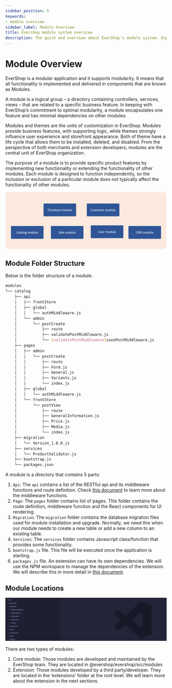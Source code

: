 ```yaml
---
sidebar_position: 5
keywords:
- module overview
sidebar_label: Module Overview
title: Evershop module system overview
description: The quick and overview about EverShop's module system. Explains the structure of the EverShop's module and how does it work.
---
```


# Module Overview

EverShop is a modular application and it supports modularity. It means that all functionality is implemented and delivered in components that are known as Modules.

A module is a logical group – a directory containing controllers, services, views – that are related to a specific business feature. In keeping with EverShop’s commitment to optimal modularity, a module encapsulates one feature and has minimal dependencies on other modules.

Modules and themes are the units of customization in EverShop. Modules provide business features, with supporting logic, while themes strongly influence user experience and storefront appearance. Both of theme have a life cycle that allows them to be installed, deleted, and disabled. From the perspective of both merchants and extension developers, modules are the central unit of EverShop organization.

The purpose of a module is to provide specific product features by implementing new functionality or extending the functionality of other modules. Each module is designed to function independently, so the inclusion or exclusion of a particular module does not typically affect the functionality of other modules.

![EverShop modular pattern](./img/modular.png "EverShop modular pattern")

## Module Folder Structure

Below is the folder structure of a module:

```bash
modules
└── catalog
    ├── api
    │   ├── frontStore
    │   ├── global
    │   │   └── authMiddleware.js
    │   └── admin
    │       └── postCreate
    │           ├── route
    │           ├── validatePostMiddleware.js
    │           └── [validatePostMiddleware]savePostMiddleware.js
    ├── pages
    │   ├── admin
    │   │   └── postCreate
    │   │       ├── route
    │   │       ├── Form.js
    │   │       ├── General.js
    │   │       ├── Variants.js
    │   │       └── index.js
    │   ├── global
    │   │   └── authMiddleware.js
    │   └── frontStore
    │       └── postView
    │           ├── route
    │           ├── GeneralInformation.js
    │           ├── Price.js
    │           ├── Media.js
    │           └── index.js
    ├── migration
    │   └── Version_1.0.0.js
    ├── services
    │   └── ProductValidator.js
    ├── bootstrap.js
    └── packages.json
```


A module is a directory that contains 5 parts:

1. `Api`: The `api` contains a list of the RESTful api and its middleware functions and route definition. Check [this document](./../knowledge-base/middleware-system) to learn more about the middleware functions.
2. `Page`: The `pages` folder contains list of pages. This folder contains the route definition, middleware function and the React components for UI rendering.
3. `Migration`: The `migration` folder contains the database migration files used for module installation and upgrade. Normally, we need this when our module needs to create a new table or add a new column to an existing table.
4. `Services`: The `services` folder contains Javascript class/function that provides some functionality.
5. `bootstrap.js` file. This file will be executed once the application is starting.
6. `packages.js` file. An extension can have its own dependencies. We will use the NPM workspace to manage the dependencies of the extension. We will describe this in more detail in [this document](./extension-development).

## Module Locations

![EverShop module location](./img/modules-location.png "EverShop module location")

There are two types of modules:

1. Core module: Those modules are developed and maintained by the EverShop team. They are located in @evershop/evershop/src/modules
2. Extension: Those modules developed by a third party/developer. They are located in the ‘extensions’ folder at the root level. We will learn more about the extension in the next sections.